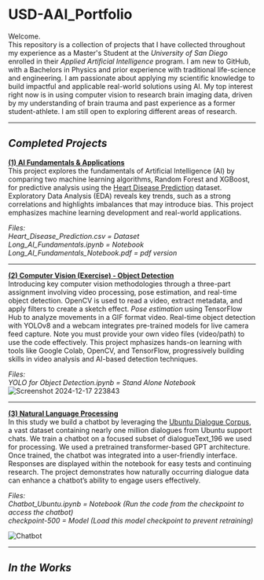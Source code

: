 # USD-AAI_Portfolio

Welcome.  
This repository is a collection of projects that I have collected throughout my experience as a Master's Student at the _University of San Diego_ enrolled in their _Applied Artificial Intelligence_ program. I am new to GitHub, with a Bachelors in Physics and prior experience with traditional life-science and engineering. I am passionate about applying my scientific knowledge to build impactful and applicable real-world solutions using AI. My top interest right now is in using computer vision to research brain imaging data, driven by my understanding of brain trauma and past experience as a former student-athlete. I am still open to exploring different areas of research.
___

## _Completed Projects_  

**[(1) AI Fundamentals & Applications](https://github.com/JLongStem3/Long_USD-AAI_Portfolio/tree/main/AI%20Fundamentals%20%26%20Application%20-%20Prediction%20Model)**  
This project explores the fundamentals of Artificial Intelligence (AI) by comparing two machine learning algorithms, Random Forest and XGBoost, for predictive analysis using the [Heart Disease Prediction](https://www.kaggle.com/datasets/rishidamarla/heart-disease-prediction) dataset. Exploratory Data Analysis (EDA) reveals key trends, such as a strong correlations and highlights imbalances that may introduce bias. This project emphasizes machine learning development and real-world applications.

_Files:_  
_Heart_Disease_Prediction.csv = Dataset_  
_Long_AI_Fundamentals.ipynb = Notebook_  
_Long_AI_Fundamentals_Notebook.pdf = pdf version_  

___
**[(2) Computer Vision (Exercise) - Object Detection](https://github.com/JLongStem3/Long_USD-AAI_Portfolio/tree/main/Computer%20Vision%20(Exercise)%20-%20Object%20Detection)**  
Introducing key computer vision methodologies through a three-part assignment involving video processing, pose estimation, and real-time object detection. OpenCV is used to read a video, extract metadata, and apply filters to create a sketch effect. _Pose estimation_ using TensorFlow Hub to analyze movements in a GIF format video. Real-time object detection with YOLOv8 and a webcam integrates pre-trained models for live camera feed capture. Note you must provide your own video files (video/path) to use the code effectively. This project mphasizes hands-on learning with tools like Google Colab, OpenCV, and TensorFlow, progressively building skills in video analysis and AI-based detection techniques.  

_Files:_  
_YOLO for Object Detection.ipynb = Stand Alone Notebook_  
![Screenshot 2024-12-17 223843](https://github.com/user-attachments/assets/bf53028c-1ab0-4d38-8a43-9fcd1ea71c60)

___
**[(3) Natural Language Processing](https://github.com/JLongStem3/Long_USD-AAI_Portfolio/tree/main/Natural%20Language%20Processing)**  
In this study we build a chatbot by leveraging the [Ubuntu Dialogue Corpus](https://www.kaggle.com/datasets/rtatman/ubuntu-dialogue-corpus), a vast dataset containing nearly one million dialogues from Ubuntu support chats. We train a chatbot on a focused subset of dialogueText_196 we used for processing. We used a pretrained transformer-based GPT architecture. Once trained, the chatbot was integrated into a user-friendly interface. Responses are displayed within the notebook for easy tests and continuing research. The project demonstrates how naturally occurring dialogue data can enhance a chatbot’s ability to engage users effectively.  

_Files:_  
_Chatbot_Ubuntu.ipynb = Notebook (Run the code from the checkpoint to access the chatbot)_  
_checkpoint-500 = Model (Load this model checkpoint to prevent retraining)_  

![Chatbot](https://github.com/user-attachments/assets/692bd8df-3942-40d6-afe9-8ea3c73d0e4d)
___
## _In the Works_
